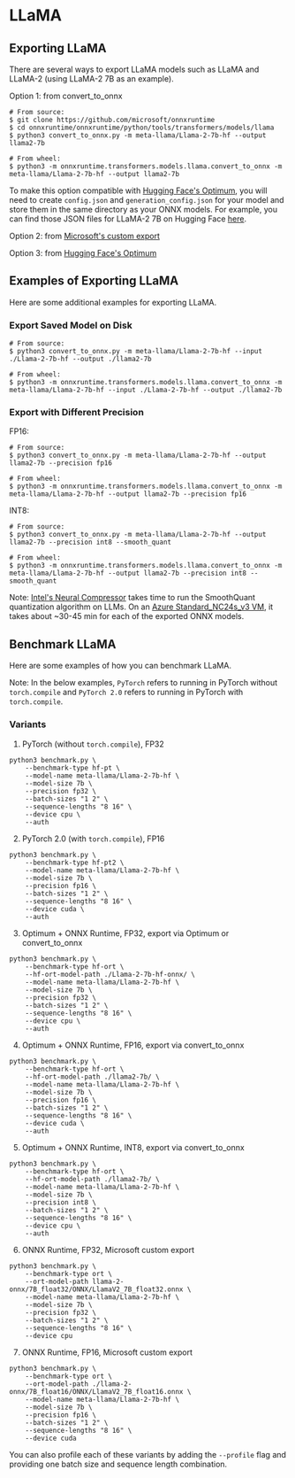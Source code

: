 # LLaMA

## Exporting LLaMA

There are several ways to export LLaMA models such as LLaMA and LLaMA-2 (using LLaMA-2 7B as an example).

Option 1: from convert_to_onnx
```
# From source:
$ git clone https://github.com/microsoft/onnxruntime
$ cd onnxruntime/onnxruntime/python/tools/transformers/models/llama
$ python3 convert_to_onnx.py -m meta-llama/Llama-2-7b-hf --output llama2-7b

# From wheel:
$ python3 -m onnxruntime.transformers.models.llama.convert_to_onnx -m meta-llama/Llama-2-7b-hf --output llama2-7b
```

To make this option compatible with [Hugging Face's Optimum](https://github.com/huggingface/optimum), you will need to create `config.json` and `generation_config.json` for your model and store them in the same directory as your ONNX models. For example, you can find those JSON files for LLaMA-2 7B on Hugging Face [here](https://huggingface.co/meta-llama/Llama-2-7b-hf).

Option 2: from [Microsoft's custom export](https://github.com/microsoft/Llama-2-Onnx)

Option 3: from [Hugging Face's Optimum](https://github.com/huggingface/optimum)

## Examples of Exporting LLaMA

Here are some additional examples for exporting LLaMA.

### Export Saved Model on Disk
```
# From source:
$ python3 convert_to_onnx.py -m meta-llama/Llama-2-7b-hf --input ./Llama-2-7b-hf --output ./llama2-7b

# From wheel:
$ python3 -m onnxruntime.transformers.models.llama.convert_to_onnx -m meta-llama/Llama-2-7b-hf --input ./Llama-2-7b-hf --output ./llama2-7b
```

### Export with Different Precision

FP16:
```
# From source:
$ python3 convert_to_onnx.py -m meta-llama/Llama-2-7b-hf --output llama2-7b --precision fp16

# From wheel:
$ python3 -m onnxruntime.transformers.models.llama.convert_to_onnx -m meta-llama/Llama-2-7b-hf --output llama2-7b --precision fp16
```

INT8:
```
# From source:
$ python3 convert_to_onnx.py -m meta-llama/Llama-2-7b-hf --output llama2-7b --precision int8 --smooth_quant

# From wheel:
$ python3 -m onnxruntime.transformers.models.llama.convert_to_onnx -m meta-llama/Llama-2-7b-hf --output llama2-7b --precision int8 --smooth_quant
```

Note: [Intel's Neural Compressor](https://github.com/intel/neural-compressor) takes time to run the SmoothQuant quantization algorithm on LLMs. On an [Azure Standard_NC24s_v3 VM](https://learn.microsoft.com/en-us/azure/virtual-machines/ncv3-series), it takes about ~30-45 min for each of the exported ONNX models.

## Benchmark LLaMA

Here are some examples of how you can benchmark LLaMA.

Note: In the below examples, `PyTorch` refers to running in PyTorch without `torch.compile` and `PyTorch 2.0` refers to running in PyTorch with `torch.compile`.

### Variants

1. PyTorch (without `torch.compile`), FP32
```
python3 benchmark.py \
    --benchmark-type hf-pt \
    --model-name meta-llama/Llama-2-7b-hf \
    --model-size 7b \
    --precision fp32 \
    --batch-sizes "1 2" \
    --sequence-lengths "8 16" \
    --device cpu \
    --auth
```

2. PyTorch 2.0 (with `torch.compile`), FP16
```
python3 benchmark.py \
    --benchmark-type hf-pt2 \
    --model-name meta-llama/Llama-2-7b-hf \
    --model-size 7b \
    --precision fp16 \
    --batch-sizes "1 2" \
    --sequence-lengths "8 16" \
    --device cuda \
    --auth
```

3. Optimum + ONNX Runtime, FP32, export via Optimum or convert_to_onnx
```
python3 benchmark.py \
    --benchmark-type hf-ort \
    --hf-ort-model-path ./Llama-2-7b-hf-onnx/ \
    --model-name meta-llama/Llama-2-7b-hf \
    --model-size 7b \
    --precision fp32 \
    --batch-sizes "1 2" \
    --sequence-lengths "8 16" \
    --device cpu \
    --auth
```

4. Optimum + ONNX Runtime, FP16, export via convert_to_onnx
```
python3 benchmark.py \
    --benchmark-type hf-ort \
    --hf-ort-model-path ./llama2-7b/ \
    --model-name meta-llama/Llama-2-7b-hf \
    --model-size 7b \
    --precision fp16 \
    --batch-sizes "1 2" \
    --sequence-lengths "8 16" \
    --device cuda \
    --auth
```

5. Optimum + ONNX Runtime, INT8, export via convert_to_onnx
```
python3 benchmark.py \
    --benchmark-type hf-ort \
    --hf-ort-model-path ./llama2-7b/ \
    --model-name meta-llama/Llama-2-7b-hf \
    --model-size 7b \
    --precision int8 \
    --batch-sizes "1 2" \
    --sequence-lengths "8 16" \
    --device cpu \
    --auth
```

6. ONNX Runtime, FP32, Microsoft custom export
```
python3 benchmark.py \
    --benchmark-type ort \
    --ort-model-path llama-2-onnx/7B_float32/ONNX/LlamaV2_7B_float32.onnx \
    --model-name meta-llama/Llama-2-7b-hf \
    --model-size 7b \
    --precision fp32 \
    --batch-sizes "1 2" \
    --sequence-lengths "8 16" \
    --device cpu
```

7. ONNX Runtime, FP16, Microsoft custom export
```
python3 benchmark.py \
    --benchmark-type ort \
    --ort-model-path ./llama-2-onnx/7B_float16/ONNX/LlamaV2_7B_float16.onnx \
    --model-name meta-llama/Llama-2-7b-hf \
    --model-size 7b \
    --precision fp16 \
    --batch-sizes "1 2" \
    --sequence-lengths "8 16" \
    --device cuda
```

You can also profile each of these variants by adding the `--profile` flag and providing one batch size and sequence length combination.
